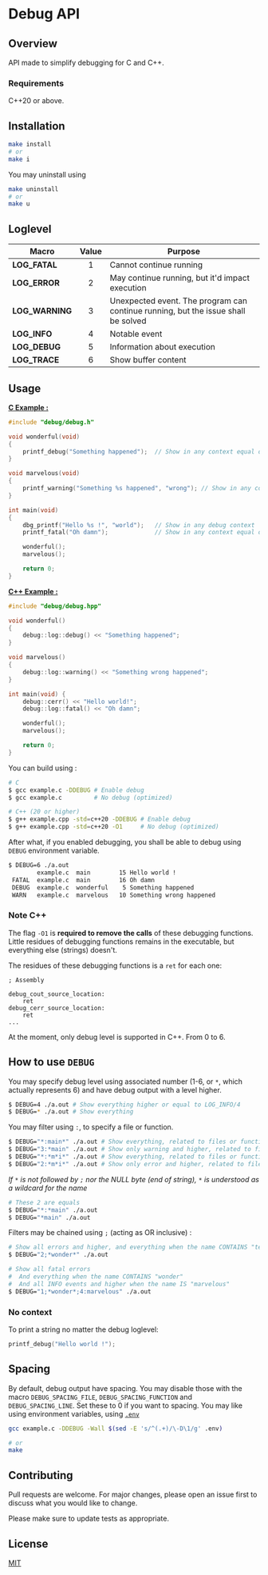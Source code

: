 # Debug API

## Overview

API made to simplify debugging for C and C++.

### Requirements

C++20 or above.

## Installation

```sh
make install
# or
make i
```
You may uninstall using
```sh
make uninstall
# or
make u
```

## Loglevel

| Macro | Value | Purpose |
|-|:-:|-|
| **LOG_FATAL** | 1 | Cannot continue running |
| **LOG_ERROR** | 2 | May continue running, but it'd impact execution |
| **LOG_WARNING** | 3 | Unexpected event. The program can continue running, but the issue shall be solved |
| **LOG_INFO** | 4 | Notable event |
| **LOG_DEBUG** | 5 | Information about execution |
| **LOG_TRACE** | 6 | Show buffer content |


## Usage

__[C Example :](example.c)__
```c
#include "debug/debug.h"

void wonderful(void)
{
	printf_debug("Something happened");  // Show in any context equal or below DEBUG (5)
}

void marvelous(void)
{
	printf_warning("Something %s happened", "wrong"); // Show in any context equal or below WARNING (3)
}

int main(void)
{
	dbg_printf("Hello %s !", "world");   // Show in any debug context
	printf_fatal("Oh damn");             // Show in any context equal or below ERROR (2)

	wonderful();
	marvelous();

	return 0;
}
```

__[C++ Example :](example.cpp)__
```cpp
#include "debug/debug.hpp"

void wonderful()
{
	debug::log::debug() << "Something happened";
}

void marvelous()
{
	debug::log::warning() << "Something wrong happened";
}

int main(void) {
	debug::cerr() << "Hello world!";
	debug::log::fatal() << "Oh damn";

	wonderful();
	marvelous();

	return 0;
}
```

You can build using :
```sh
# C
$ gcc example.c -DDEBUG # Enable debug
$ gcc example.c         # No debug (optimized)

# C++ (20 or higher)
$ g++ example.cpp -std=c++20 -DDEBUG # Enable debug
$ g++ example.cpp -std=c++20 -O1     # No debug (optimized)
```

After what, if you enabled debugging, you shall be able to debug using `DEBUG` environment variable.

```sh
$ DEBUG=6 ./a.out
        example.c  main        15 Hello world !
 FATAL  example.c  main        16 Oh damn
 DEBUG  example.c  wonderful    5 Something happened
 WARN   example.c  marvelous   10 Something wrong happened
```

### Note C++

The flag `-O1` is **required to remove the calls** of these debugging functions.
Little residues of debugging functions remains in the executable, but everything else (strings) doesn't.

The residues of these debugging functions is a `ret` for each one:
```assembly
; Assembly

debug_cout_source_location:
	ret
debug_cerr_source_location:
	ret
...
```

At the moment, only debug level is supported in C++. From 0 to 6.

## How to use `DEBUG`

You may specify debug level using associated number (1-6, or `*`, which actually represents 6) and have debug output with a level higher.
```sh
$ DEBUG=4 ./a.out # Show everything higher or equal to LOG_INFO/4
$ DEBUG=* ./a.out # Show everything
```

You may filter using `:`, to specify a file or function.
```sh
$ DEBUG="*:main*" ./a.out # Show everything, related to files or functions starting by "main" in their name 
$ DEBUG="3:*main" ./a.out # Show only warning and higher, related to files or functions ending by "main" in their name 
$ DEBUG="*:*m*i*" ./a.out # Show everything, related to files or functions having "m" in their name preceded by "i"
$ DEBUG="2:*m*i*" ./a.out # Show only error and higher, related to files or functions having "m" in their name preceded by "i"
```
*If `*` is not followed by `;` nor the NULL byte (end of string), `*` is understood as a wildcard for the name*
```sh
# These 2 are equals
$ DEBUG="*:*main" ./a.out
$ DEBUG="*main" ./a.out
```

Filters may be chained using `;` (acting as OR inclusive) :
```sh
# Show all errors and higher, and everything when the name CONTAINS "test"
$ DEBUG="2;*wonder*" ./a.out

# Show all fatal errors
#  And everything when the name CONTAINS "wonder"
#  And all INFO events and higher when the name IS "marvelous"
$ DEBUG="1;*wonder*;4:marvelous" ./a.out
```

### No context

To print a string no matter the debug loglevel:
```cpp
printf_debug("Hello world !");
```

## Spacing

By default, debug output have spacing.
You may disable those with the macro `DEBUG_SPACING_FILE`, `DEBUG_SPACING_FUNCTION` and `DEBUG_SPACING_LINE`.
Set these to 0 if you want to spacing.
You may like using environment variables, using [`.env`](.env)
```sh
gcc example.c -DDEBUG -Wall $(sed -E 's/^(.+)/\-D\1/g' .env)

# or
make
```

## Contributing

Pull requests are welcome. For major changes, please open an issue first
to discuss what you would like to change.

Please make sure to update tests as appropriate.

## License

[MIT](LICENSE)